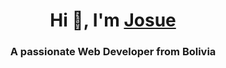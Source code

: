 <h1 align="center">Hi 👋, I'm <a href="https://100rabhcsmc.github.io/Me.io/" target="blank">
Josue</a></h1>

<h3 align="center">A passionate Web Developer from Bolivia</h3>
